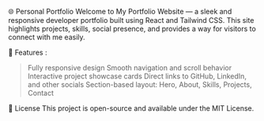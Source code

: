 🌐 Personal Portfolio
Welcome to My Portfolio Website — a sleek and responsive developer portfolio built using React and Tailwind CSS. This site highlights projects, skills, social presence, and provides a way for visitors to connect with me easily.

🎯 Features :
> Fully responsive design
> Smooth navigation and scroll behavior
> Interactive project showcase cards
> Direct links to GitHub, LinkedIn, and other socials
> Section-based layout: Hero, About, Skills, Projects, Contact


📜 License
This project is open-source and available under the MIT License.

